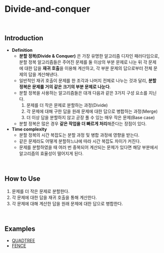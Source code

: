 # Divide-and-conquer

<br>

## Introduction
- **Definition**
  - **분할 정복(Divide & Conquer)** 은 가장 유명한 알고리즘 디자인 패러다임으로, 분할 정복 알고리즘들은 주어진 문제를 둘 이상의 부분 문제로 나눈 뒤 각 문제에 대한 답을 **재귀 호출**을 이용해 계산하고, 각 부분 문제의 답으로부터 전체 문제의 답을 계산해낸다.
  - 일반적인 재귀 호출이 문제를 한 조각과 나머지 전체로 나누는 것과 달리, **분할 정복은 문제를 거의 같은 크기의 부분 문제로 나눈다**.
  - 분할 정복을 사용하는 알고리즘들은 대개 다음과 같은 3가지 구성 요소를 지닌다.
    1. 문제를 더 작은 문제로 분할하는 과정(Divide)
    2. 각 문제에 대해 구한 답을 원래 문제에 대한 답으로 병합하는 과정(Merge)
    3. 더 이상 답을 분할하지 않고 곧장 풀 수 있는 매우 작은 문제(Base case)
  - 분할 정복은 많은 경우 **같은 작업을 더 빠르게 처리**해준다는 장점이 있다.
- **Time complexity**
  - 분할 정복의 시간 복잡도는 분할 과정 및 병합 과정에 영향을 받는다.
  - 같은 문제라도 어떻게 분할하느냐에 따라 시간 복잡도 차이가 커진다.
  - 문제를 분할하였을 때 여러 번 중복되어 계산되는 문제가 있다면 해당 부분에서 알고리즘의 효율성이 떨어지게 된다.

<br>

## How to Use
1. 문제를 더 작은 문제로 분할한다.
2. 각 문제에 대한 답을 재귀 호출을 통해 계산한다.
3. 각 문제에 대해 계산한 답을 원래 문제에 대한 답으로 병합한다.

<br>

## Examples
- [QUADTREE](https://github.com/HyunJinNo/Algorithm/blob/main/Divide-and-conquer/QUADTREE.java)
- [FENCE](https://github.com/HyunJinNo/Algorithm/blob/main/Divide-and-conquer/FENCE.java)
